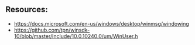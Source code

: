 ## Resources:
- https://docs.microsoft.com/en-us/windows/desktop/winmsg/windowing
- https://github.com/tpn/winsdk-10/blob/master/Include/10.0.10240.0/um/WinUser.h